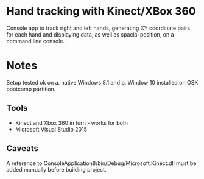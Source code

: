 # Hand tracking with Kinect/XBox 360

Console app to track right and left hands, generating XY coordinate pairs for each hand and displaying data, as well as spacial position, on a command line console.

# Notes

Setup tested ok on a. native Windows 8.1 and b. Window 10 installed on OSX bootcamp partition.

## Tools

* Kinect and Xbox 360 in turn - works for both
* Microsoft Visual Studio 2015

## Caveats

A reference to ConsoleApplication8/bin/Debug/Microsoft.Kinect.dll must be added manually before building project.
